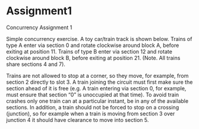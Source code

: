 # Assignment1
Concurrency Assignment 1

Simple concurrency exercise. 
A toy car/train track is shown below. 
Trains of type A enter via section 0 and rotate clockwise around block A, before exiting at position 11. 
Trains of type B enter via section 12 and rotate clockwise around block B, before exiting at position 21. 
(Note. All trains share sections 4 and 7).

 
Trains are not allowed to stop at a corner, so they move, for example, from section 2 directly to slot 3. 
A train joining the circuit  must first make sure the section ahead of it is free 
(e.g. A train entering via section 0, for example, must ensure that section “0” is unoccupied at that time). 
To avoid train crashes only one train can at a particular instant, be in any of the available sections. 
In addition, a train should not be forced to stop on a crossing (junction), 
so for example when a train is moving from section 3 over junction 4 it should have clearance to move into section 5.

